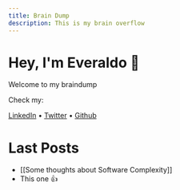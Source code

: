 ```yaml
---
title: Brain Dump
description: This is my brain overflow
---
```

# Hey, I'm Everaldo 👋

Welcome to my braindump

Check my:

[LinkedIn](https://www.linkedin.com/in/everaldojuniorklawa/) • [Twitter](https://twitter.com/Everelindo) • [Github](https://github.com/juniorklawa) 




# Last Posts

- [[Some thoughts about Software Complexity]]
- This one 👍

